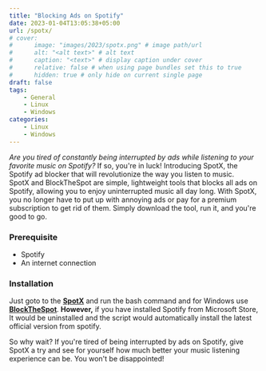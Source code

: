 ```yaml
---
title: "Blocking Ads on Spotify"
date: 2023-01-04T13:05:38+05:00
url: /spotx/
# cover:
#      image: "images/2023/spotx.png" # image path/url
#      alt: "<alt text>" # alt text
#      caption: "<text>" # display caption under cover
#      relative: false # when using page bundles set this to true
#      hidden: true # only hide on current single page
draft: false
tags:
    - General
    - Linux
    - Windows
categories:
    - Linux
    - Windows
---
```

*Are you tired of constantly being interrupted by ads while listening to your favorite music on Spotify?* If so, you're in luck! Introducing SpotX, the Spotify ad blocker that will revolutionize the way you listen to music.\
SpotX and BlockTheSpot are simple, lightweight tools that blocks all ads on Spotify, allowing you to enjoy uninterrupted music all day long. With SpotX, you no longer have to put up with annoying ads or pay for a premium subscription to get rid of them. Simply download the tool, run it, and you're good to go.

### Prerequisite
- Spotify
- An internet connection

### Installation

Just goto to the [**SpotX**](https://github.com/SpotX-CLI/SpotX-Linux) and run the bash command and for Windows use [**BlockTheSpot**](https://github.com/mrpond/BlockTheSpot).
**However,** if you have installed Spotify from Microsoft Store, It would be uninstalled and the script would automatically install the latest official version from spotify.


So why wait? If you're tired of being interrupted by ads on Spotify, give SpotX a try and see for yourself how much better your music listening experience can be. You won't be disappointed!
